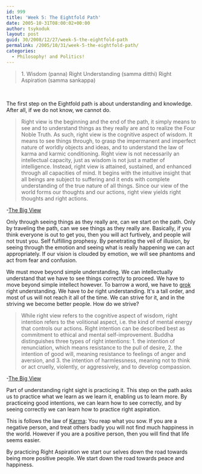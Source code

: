 ```yaml
---
id: 999
title: 'Week 5: The Eightfold Path'
date: 2005-10-31T08:00:02+00:00
author: tsykoduk
layout: post
guid: 30/2008/12/27/week-5-the-eightfold-path
permalink: /2005/10/31/week-5-the-eightfold-path/
categories:
  - Philosophy! and Politics!
---
```

<blockquote>1. Wisdom (panna)
Right Understanding (samma ditthi)
Right Aspiration (samma sankappa)
</blockquote><br />

<p>The first step on the Eightfold path is about understanding and knowledge. After all, if we do not know, we cannot do.</p>


<blockquote>Right view is the beginning and the end of the path, it simply means to see and to understand things as they really are and to realize the Four Noble Truth. As such, right view is the cognitive aspect of wisdom. It means to see things through, to grasp the impermanent and imperfect nature of worldly objects and ideas, and to understand the law of karma and karmic conditioning. Right view is not necessarily an intellectual capacity, just as wisdom is not just a matter of intelligence. Instead, right view is attained, sustained, and enhanced through all capacities of mind. It begins with the intuitive insight that all beings are subject to suffering and it ends with complete understanding of the true nature of all things. Since our view of the world forms our thoughts and our actions, right view yields right thoughts and right actions.</blockquote>

<p>-<a href="http://www.thebigview.com/buddhism/index.html">The Big View</a></p>


<p>Only through seeing things as they really are, can we start on the path. Only by traveling the path, can we see things as they really are. Basically, if you think everyone is out to get you, then you will act furtively, and people will not trust you. Self fulfilling prophesy. By penetrating the veil of illusion, by seeing through the emotion and seeing what is really happening we can act appropriately. If our vision is clouded by emotion, we will see phantoms and act from fear and confusion.</p>


<p>We must move beyond simple understanding. We can intellectually understand that we have to see things correctly to proceed. We have to move beyond simple intellect however. To barrow a word, we have to <a href="http://en.wikipedia.org/wiki/Grok">grok</a> right understanding. We have to <em>be</em> right understanding. It's a tall order, and most of us will not reach it all of the time. We can strive for it, and in the striving we become better people. How do we strive?</p>


<blockquote>While right view refers to the cognitive aspect of wisdom, right intention refers to the volitional aspect, i.e. the kind of mental energy that controls our actions. Right intention can be described best as commitment to ethical and mental self-improvement. Buddha distinguishes three types of right intentions: 1. the intention of renunciation, which means resistance to the pull of desire, 2. the intention of good will, meaning resistance to feelings of anger and aversion, and 3. the intention of harmlessness, meaning not to think or act cruelly, violently, or aggressively, and to develop compassion.</blockquote>

<p>-<a href="http://www.thebigview.com/buddhism/index.html">The Big View</a></p>


<p>Part of understanding right sight is practicing it. This step on the path asks us to practice what we learn as we learn it, enabling us to learn more. By practiceing good intentions, we can learn how to see correctly, and by seeing correctly we can learn how to practice right aspiration.</p>


<p>This is follows the law of <a href="http://en.wikipedia.org/wiki/Karma#Buddhism">Karma</a>: You reap what you sow. If you are a negative person, and treat others badly you will not find much happiness in the world. However if you are a positive person, then you will find that life seems easier.</p>


<p>By practicing Right Aspiration we start our selves down the road towards being more positive people. We start down the road towards peace and happiness.</p>